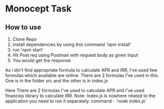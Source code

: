 Monocept Task
===================

## How to use

1. Clone Repo
2. install dependencies by using this command 'npm install'
3. run 'npm start'
4. Hit Post req using Postman with request body as given Input
5. You would get the response

As i din't find appropriate formula to calculate APR and IRR, I've used few formulas which available are online. There are 2 formulas I've used in this. One is in the folder src and the other is in index.js

Here There are 2 formulas I've used to calculate APR and I've used financejs library to calculate IRR.
Note: Index.js is nowhere related to the application you need to run it separately. command - 'node index.js'

